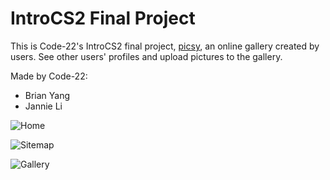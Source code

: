 IntroCS2 Final Project
======================

This is Code-22's IntroCS2 final project, [picsy](http://lisa.stuy.edu/~brian.yang/picsy/index.html), an online gallery created by users. See other users' profiles and upload pictures to the gallery.

Made by Code-22:

- Brian Yang
- Jannie Li

![Home](https://github.com/brian-yang/picsy/blob/master/preview/home.jpg)

![Sitemap](https://github.com/brian-yang/picsy/blob/master/preview/sitemap.jpg)

![Gallery](https://github.com/brian-yang/picsy/blob/master/preview/gallery.jpg)
